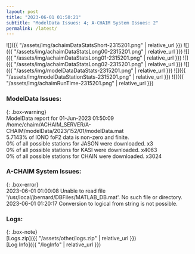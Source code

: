 ```yaml
---
layout: post
title: "2023-06-01 01:50:21"
subtitle: "ModelData Issues: 4; A-CHAIM System Issues: 2"
permalink: /latest/
---
```


![]({{ "/assets/img/achaimDataStatsShort-2315201.png" | relative_url }})
![]({{ "/assets/img/achaimDataStatsLong00-2315201.png" | relative_url }})
![]({{ "/assets/img/achaimDataStatsLong01-2315201.png" | relative_url }})
![]({{ "/assets/img/achaimDataStatsLong02-2315201.png" | relative_url }})
![]({{ "/assets/img/modelDataDataStats-2315201.png" | relative_url }})
![]({{ "/assets/img/modelDataStationStats-2315201.png" | relative_url }})
![]({{ "/assets/img/achaimRunTime-2315201.png" | relative_url }})


### ModelData Issues:  
  
{: .box-warning}  
 ModelData report for 01-Jun-2023 01:50:09   
 /home/chaim/ACHAIM_SERVER/A-CHAIM/modelData/2023/152/01/modelData.mat   
 5.7143% of IONO foF2 data is non-zero and finite.   
 0% of all possible stations for JASON were downloaded. x3   
 0% of all possible stations for KASI were downloaded. x4063   
 0% of all possible stations for CHAIN were downloaded. x3024   
  
### A-CHAIM System Issues:  
  
{: .box-error}  
2023-06-01 01:00:08 Unable to read file '/usr/local/jbernard/DBFiles/MATLAB_DB.mat'. No such file or directory.  
2023-06-01 01:20:17 Conversion to logical from string is not possible.  

### Logs:  
  
{: .box-note}  
[Logs.zip]({{ "/assets/other/logs.zip" | relative_url }})  
[Log Info]({{ "/logInfo" | relative_url }})  
